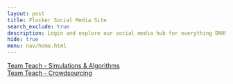 ```yaml
---
layout: post
title: Flocker Social Media Site 
search_exclude: true
description: Login and explore our social media hub for everything DNHS 
hide: true
menu: nav/home.html
---
```



<a href="{{ site.baseurl }}/simulationteamteach" class="btn btn-primary">Team Teach - Simulations & Algorithms</a>
<br>
<a href="{{ site.baseurl }}/crowdsourcing-lesson" class="btn btn-primary">Team Teach - Crowdsourcing</a>

